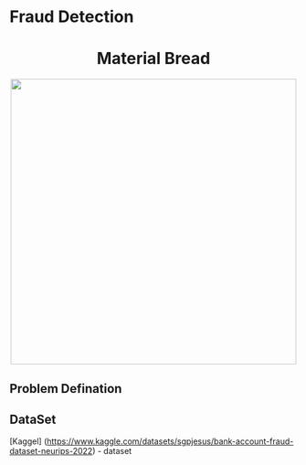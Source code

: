 
# Fraud Detection
<h1 align="center">Material Bread</h1>
<p align="center">
 <img src = "https://github.com/AhmedAbdElbassset/Fraud_Detection/assets/63741964/942a7e56-a69d-4b8f-b718-3540c45345af" width = "500">
</p>

## Problem Defination


## DataSet
[Kaggel] (https://www.kaggle.com/datasets/sgpjesus/bank-account-fraud-dataset-neurips-2022) - dataset 
